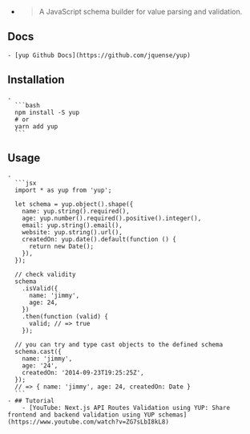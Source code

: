 -
  >A JavaScript schema builder for value parsing and validation.
## Docs
	- [yup Github Docs](https://github.com/jquense/yup)
## Installation
	-
	  ```bash
	  npm install -S yup
	  # or
	  yarn add yup
	  ```
## Usage
	-
	  ```jsx
	  import * as yup from 'yup';
	  
	  let schema = yup.object().shape({
	    name: yup.string().required(),
	    age: yup.number().required().positive().integer(),
	    email: yup.string().email(),
	    website: yup.string().url(),
	    createdOn: yup.date().default(function () {
	      return new Date();
	    }),
	  });
	  
	  // check validity
	  schema
	    .isValid({
	      name: 'jimmy',
	      age: 24,
	    })
	    .then(function (valid) {
	      valid; // => true
	    });
	  
	  // you can try and type cast objects to the defined schema
	  schema.cast({
	    name: 'jimmy',
	    age: '24',
	    createdOn: '2014-09-23T19:25:25Z',
	  });
	  // => { name: 'jimmy', age: 24, createdOn: Date }
	  ```
	- ## Tutorial
		- [YouTube: Next.js API Routes Validation using YUP: Share frontend and backend validation using YUP schemas](https://www.youtube.com/watch?v=ZG7sLbI8kL8)